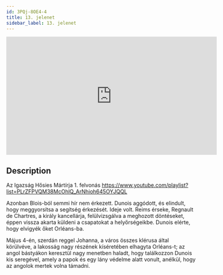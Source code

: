 ```yaml
---
id: 3PQj-8OE4-4
title: 13. jelenet
sidebar_label: 13. jelenet
---
```


<iframe
  width="560"
  height="315"
  src="https://www.youtube.com/embed/3PQj-8OE4-4"
  title="YouTube video player"
  frameborder="0"
  allow="accelerometer; autoplay; clipboard-write; encrypted-media; gyroscope; picture-in-picture; web-share"
  referrerpolicy="strict-origin-when-cross-origin"
  allowfullscreen
></iframe>

## Description

Az Igazság Hősies Mártírja 1. felvonás
https://www.youtube.com/playlist?list=PLrZFPVQM38McOhlQ_ArNhioh645OYJQQL

Azonban Blois-ból semmi hír nem érkezett. Dunois aggódott, és elindult, hogy meggyorsítsa a segítség érkezését. Ideje volt. Reims érseke, Regnault de Chartres, a király kancellárja, felülvizsgálva a meghozott döntéseket, éppen vissza akarta küldeni a csapatokat a helyőrségeikbe. Dunois elérte, hogy elvigyék őket Orléans-ba.

Május 4-én, szerdán reggel Johanna, a város összes klérusa által körülvéve, a lakosság nagy részének kíséretében elhagyta Orléans-t; az angol bástyákon keresztül nagy menetben haladt, hogy találkozzon Dunois kis seregével, amely a papok és egy lány védelme alatt vonult, anélkül, hogy az angolok mertek volna támadni.
